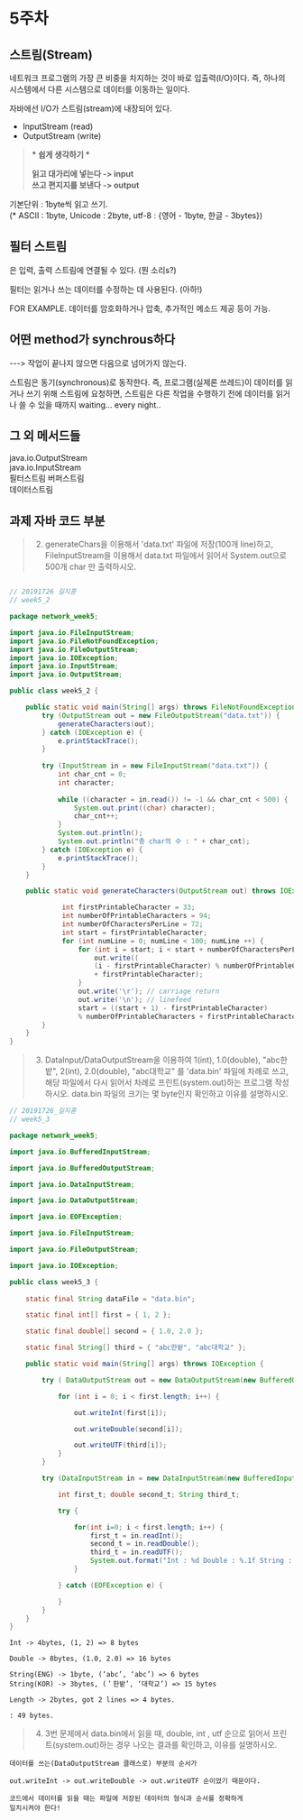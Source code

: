 # 5주차
## 스트림(Stream)

네트워크 프로그램의 가장 큰 비중을 차지하는 것이 바로 입출력(I/O)이다. 즉, 하나의 시스템에서 다른 시스템으로 데이터를 이동하는 일이다.

자바에선 I/O가 스트림(stream)에 내장되어 있다.
- InputStream (read)
- OutputStream (write)

> **\* 쉽게 생각하기  \***
> 
> **읽고 대가리에 넣는다 -> input**  
> **쓰고 편지지를 보낸다 -> output**

기본단위 : 1byte씩 읽고 쓰기.  
(* ASCII : 1byte, Unicode : 2byte, utf-8 : {영어 - 1byte, 한글 - 3bytes})    

## 필터 스트림
은 입력, 출력 스트림에 연결될 수 있다. (뭔 소리s?)

필터는 읽거나 쓰는 데이터를 수정하는 데 사용된다. (아하!)

FOR EXAMPLE. 데이터를 암호화하거나 압축, 추가적인 메소드 제공 등이 가능.

## **어떤 method가 synchrous하다**  
---> 작업이 끝나지 않으면 다음으로 넘어가지 않는다.

스트림은 동기(synchronous)로 동작한다. 
즉, 프로그램(실제론 쓰레드)이 데이터를 읽거나 쓰기 위해 스트림에 요청하면, 스트림은 다른 작업을 수행하기 전에 데이터를 읽거나 쓸 수 있을 때까지 waiting... every night..

## 그 외 메서드들

java.io.OutputStream  
java.io.InputStream  
필터스트림
버퍼스트림  
데이터스트림

## 과제 자바 코드 부분
> 2. generateChars을 이용해서 'data.txt' 파일에 저장(100개 line)하고, FileInputStream을 이용해서 data.txt 파일에서 읽어서 System.out으로 500개 char 만 출력하시오.
~~~java

// 20191726 길지훈
// week5_2

package network_week5;

import java.io.FileInputStream;
import java.io.FileNotFoundException;
import java.io.FileOutputStream;
import java.io.IOException;
import java.io.InputStream;
import java.io.OutputStream;

public class week5_2 {

	public static void main(String[] args) throws FileNotFoundException, IOException {
		try (OutputStream out = new FileOutputStream("data.txt")) {
			generateCharacters(out);
		} catch (IOException e) {
			e.printStackTrace();
		}
		
		try (InputStream in = new FileInputStream("data.txt")) {
			int char_cnt = 0;
			int character;
			
			while ((character = in.read()) != -1 && char_cnt < 500) {
				System.out.print((char) character);
				char_cnt++;
			}
			System.out.println();
			System.out.println("총 char의 수 : " + char_cnt);
		} catch (IOException e) {
			e.printStackTrace();
		}
	}

	public static void generateCharacters(OutputStream out) throws IOException { 

			 int firstPrintableCharacter = 33;
			 int numberOfPrintableCharacters = 94;
			 int numberOfCharactersPerLine = 72;
			 int start = firstPrintableCharacter;
			 for (int numLine = 0; numLine < 100; numLine ++) {
				 for (int i = start; i < start + numberOfCharactersPerLine; i++) {
					 out.write((
					 (i - firstPrintableCharacter) % numberOfPrintableCharacters)
					 + firstPrintableCharacter);
				 }
				 out.write('\r'); // carriage return
				 out.write('\n'); // linefeed
				 start = ((start + 1) - firstPrintableCharacter)
				 % numberOfPrintableCharacters + firstPrintableCharacter;
		}
	}		
}
~~~

> 3. DataInput/DataOutputStream을 이용하여 1(int), 1.0(double), "abc한밭", 2(int), 2.0(double), "abc대학교" 를 'data.bin' 파일에 차례로 쓰고, 해당 파일에서 다시 읽어서 차례로 프린트(system.out)하는 프로그램 작성하시오.  data.bin 파일의 크기는 몇 byte인지 확인하고 이유를 설명하시오.
~~~java
// 20191726_길지훈
// week5_3

package network_week5;

import java.io.BufferedInputStream;

import java.io.BufferedOutputStream;

import java.io.DataInputStream;

import java.io.DataOutputStream;

import java.io.EOFException;

import java.io.FileInputStream;

import java.io.FileOutputStream;

import java.io.IOException;

public class week5_3 {
	
	static final String dataFile = "data.bin";

	static final int[] first = { 1, 2 };

	static final double[] second = { 1.0, 2.0 };

	static final String[] third = { "abc한밭", "abc대학교" };

	public static void main(String[] args) throws IOException {

		try ( DataOutputStream out = new DataOutputStream(new BufferedOutputStream(new FileOutputStream(dataFile)))){

			for (int i = 0; i < first.length; i++) {

				out.writeInt(first[i]);

				out.writeDouble(second[i]);

				out.writeUTF(third[i]);
			}
		}  

		try (DataInputStream in = new DataInputStream(new BufferedInputStream(new FileInputStream(dataFile)))){

			int first_t; double second_t; String third_t;

			try {

				for(int i=0; i < first.length; i++) {
					first_t = in.readInt();
					second_t = in.readDouble();
					third_t = in.readUTF();
					System.out.format("Int : %d Double : %.1f String : %s \n", first_t, second_t, third_t);
				}

			} catch (EOFException e) {

			}
		}
	}
}
~~~
~~~
Int -> 4bytes, (1, 2) => 8 bytes

Double -> 8bytes, (1.0, 2.0) => 16 bytes

String(ENG) -> 1byte, (‘abc’, ‘abc’) => 6 bytes
String(KOR) -> 3bytes, (＇한밭’, ‘대학교’) => 15 bytes

Length -> 2bytes, got 2 lines => 4 bytes.

: 49 bytes. 
~~~
>4. 3번 문제에서 data.bin에서 읽을 때, double, int , utf 순으로 읽어서 프린트(system.out)하는 경우 나오는 결과를 확인하고, 이유를 설명하시오.
~~~
데이터를 쓰는(DataOutputStream 클래스로) 부분의 순서가

out.writeInt -> out.writeDouble -> out.writeUTF 순이었기 때문이다.

코드에서 데이터를 읽을 때는 파일에 저장된 데이터의 형식과 순서를 정확하게
일치시켜야 한다!
~~~